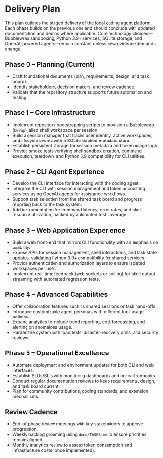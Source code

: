 # Delivery Plan

This plan outlines the staged delivery of the local coding agent platform. Each phase builds on the previous one and should conclude with updated documentation and demos where applicable. Core technology choices—Bubblewrap sandboxing, Python 3.9+ services, SQLite storage, and OpenAI-powered agents—remain constant unless new evidence demands change.

## Phase 0 – Planning (Current)
- Draft foundational documents (plan, requirements, design, and task board).
- Identify stakeholders, decision makers, and review cadence.
- Validate that the repository structure supports future automation and testing.

## Phase 1 – Core Infrastructure
- Implement repository bootstrapping scripts to provision a Bubblewrap (`bwrap`) jailed shell workspace per session.
- Build a session manager that tracks user identity, active workspaces, and lifecycle events with a SQLite-backed metadata store.
- Establish persistent storage for session metadata and token usage logs.
- Provide smoke tests verifying shell sandbox creation, command execution, teardown, and Python 3.9 compatibility for CLI utilities.

## Phase 2 – CLI Agent Experience
- Develop the CLI interface for interacting with the coding agent.
- Integrate the CLI with session management and token accounting services using OpenAI agents for assistance workflows.
- Support task selection from the shared task board and progress reporting back to the task system.
- Add instrumentation for command latency, error rates, and shell resource utilization, backed by automated test coverage.

## Phase 3 – Web Application Experience
- Build a web front-end that mirrors CLI functionality with an emphasis on usability.
- Expose APIs for session management, shell interactions, and task state updates, validating Python 3.9+ compatibility for shared services.
- Provide authentication and authorization layers to ensure isolated workspaces per user.
- Implement real-time feedback (web sockets or polling) for shell output streaming with automated regression tests.

## Phase 4 – Advanced Capabilities
- Offer collaboration features such as shared sessions or task hand-offs.
- Introduce customizable agent personas with different tool-usage policies.
- Expand analytics to include trend reporting, cost forecasting, and alerting on anomalous usage.
- Harden the system with load tests, disaster-recovery drills, and security reviews.

## Phase 5 – Operational Excellence
- Automate deployment and environment updates for both CLI and web interfaces.
- Establish SLOs/SLIs with monitoring dashboards and on-call runbooks.
- Conduct regular documentation reviews to keep requirements, design, and task board current.
- Plan for community contributions, coding standards, and extension mechanisms.

## Review Cadence
- End-of-phase review meetings with key stakeholders to approve progression.
- Weekly backlog grooming using `docs/TASKS.md` to ensure priorities remain aligned.
- Monthly analytics review to assess token consumption and infrastructure costs (once implemented).
